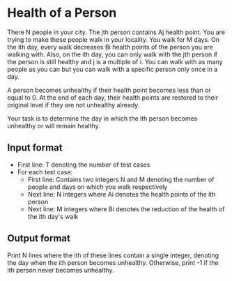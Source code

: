 # Health of a Person

There N people in your city. The jth person contains Aj health point. You are trying to make these people walk in your locality. You walk for M days. On the ith day, every walk decreases Bi health points of the person you are walking with. Also, on the ith day, you can only walk with the jth person if the person is still healthy and j is a multiple of i. You can walk with as many people as you can but you can walk with a specific person only once in a day.

A person becomes unhealthy if their health point becomes less than or equal to 0. At the end of each day, their health points are restored to their original level if they are not unhealthy already.

Your task is to determine the day in which the ith person becomes unhealthy or will remain healthy.

## Input format

- First line: T denoting the number of test cases
- For each test case:
  - First line: Contains two integers N and M denoting the number of people and days on which you walk respectively
  - Next line: N integers where Ai denotes the health points of the ith person
  - Next line: M integers where Bi denotes the reduction of the health of the ith day's walk

## Output format

Print N lines where the ith of these​​​​​ lines contain a single integer, denoting the day when the ith person becomes unhealthy. Otherwise, print -1 if the ith person never becomes unhealthy.

